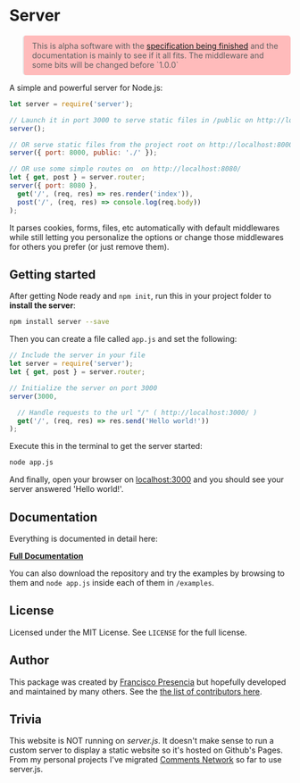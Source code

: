# Server

<blockquote style="background: #fbb; padding: 10px 15px; border-radius: 5px;">This is alpha software with the <a href="https://github.com/franciscop/server/issues/1">specification being finished</a> and the documentation is mainly to see if it all fits. The middleware and some bits will be changed before `1.0.0`</blockquote>

A simple and powerful server for Node.js:

```js
let server = require('server');

// Launch it in port 3000 to serve static files in /public on http://localhost:3000/
server();

// OR serve static files from the project root on http://localhost:8000/
server({ port: 8000, public: './' });

// OR use some simple routes on  on http://localhost:8080/
let { get, post } = server.router;
server({ port: 8080 },
  get('/', (req, res) => res.render('index')),
  post('/', (req, res) => console.log(req.body))
);
```

It parses cookies, forms, files, etc automatically with default middlewares while still letting you personalize the options or change those middlewares for others you prefer (or just remove them).



## Getting started

After getting Node ready and `npm init`, run this in your project folder to **install the server**:

```bash
npm install server --save
```

Then you can create a file called `app.js` and set the following:

```js
// Include the server in your file
let server = require('server');
let { get, post } = server.router;

// Initialize the server on port 3000
server(3000,

  // Handle requests to the url "/" ( http://localhost:3000/ )
  get('/', (req, res) => res.send('Hello world!'))
);
```

Execute this in the terminal to get the server started:

```bash
node app.js
```

And finally, open your browser on [localhost:3000](http://localhost:3000/) and you should see your server answered 'Hello world!'.



## Documentation

Everything is documented in detail here:

<strong><a class="button" href="/documentation"><i class="fa fa-file-code-o"></i> Full Documentation</a></strong>

You can also download the repository and try the examples by browsing to them and `node app.js` inside each of them in `/examples`.



## License

Licensed under the MIT License. See `LICENSE` for the full license.



## Author

This package was created by [Francisco Presencia](http://francisco.io/) but hopefully developed and maintained by many others. See the [the list of contributors here](https://github.com/serverjs/server/graphs/contributors).



## Trivia

This website is NOT running on *server.js*. It doesn't make sense to run a custom server to display a static website so it's hosted on Github's Pages. From my personal projects I've migrated [Comments Network](https://comments.network/) so far to use server.js.
